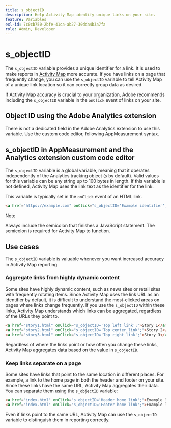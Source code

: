 ```yaml
---
title: s_objectID
description: Help Activity Map identify unique links on your site.
feature: Variables
exl-id: 7c0cb750-2bfe-41ca-ab27-30dda4b3a7fa
role: Admin, Developer
---
```

# s_objectID

The `s_objectID` variable provides a unique identifier for a link. It is used to make reports in [Activity Map](/help/analyze/activity-map/overview.md) more accurate. If you have links on a page that frequently change, you can use the `s_objectID` variable to tell Activity Map of a unique link location so it can correctly group data as desired.

If Activity Map accuracy is crucial to your organization, Adobe recommends including the `s_objectID` variable in the `onClick` event of links on your site.

## Object ID using the Adobe Analytics extension

There is not a dedicated field in the Adobe Analytics extension to use this variable. Use the custom code editor, following AppMeasurement syntax.

## s_objectID in AppMeasurement and the Analytics extension custom code editor

The `s_objectID` variable is a global variable, meaning that it operates independently of the Analytics tracking object (`s` by default). Valid values for this variable can be any string up to 100 bytes in length. If this variable is not defined, Activity Map uses the link text as the identifier for the link.

This variable is typically set in the `onClick` event of an HTML link.

```HTML
<a href="https://example.com" onClick="s_objectID='Example identifier';">Example link</a>
```

>[!NOTE]
>
>Always include the semicolon that finishes a JavaScript statement. The semicolon is required for Activity Map to function.

## Use cases

The `s_objectID` variable is valuable whenever you want increased accuracy in Activity Map reporting.

### Aggregate links from highly dynamic content

Some sites have highly dynamic content, such as news sites or retail sites with frequently rotating items. Since Activity Map uses the link URL as an identifier by default, it is difficult to understand the most-clicked areas on pages where links change frequently. If you use the `s_objectID` within these links, Activity Map understands which links can be aggregated, regardless of the URLs they point to.

```HTML
<a href="story1.html" onClick="s_objectID='Top left link';">Story 1</a>
<a href="story2.html" onClick="s_objectID='Top center link';">Story 2</a>
<a href="story3.html" onClick="s_objectID='Top right link';">Story 3</a>
```

Regardless of where the links point or how often you change these links, Activity Map aggregates data based on the value in `s_objectID`.

### Keep links separate on a page

Some sites have links that point to the same location in different places. For example, a link to the home page in both the header and footer on your site. Since these links have the same URL, Activity Map aggregates their data. You can separate them using the `s_objectID` variable:

```HTML
<a href="index.html" onClick="s_objectID='Header home link';">Example link in Header</a>
<a href="index.html" onClick="s_objectID='Footer home link';">Example link in Footer</a>
```

Even if links point to the same URL, Activity Map can use the `s_objectID` variable to distinguish them in reporting correctly.
